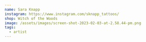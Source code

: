 ```yaml
---
name: Sara Knapp
instagram: https://www.instagram.com/sknapp_tattoos/
shop: Witch of the Woods
image: /assets/images/screen-shot-2023-02-03-at-2.58.44-pm.png
tags:
  - artist
---
```

